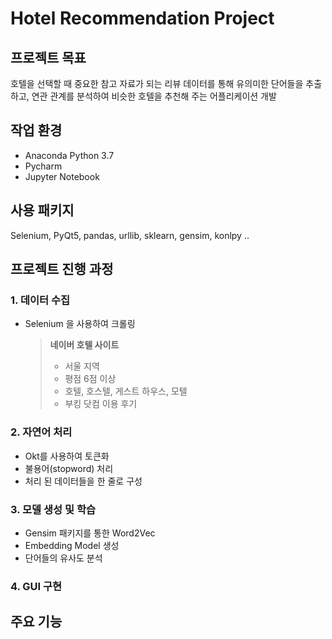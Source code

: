 # Hotel Recommendation Project

## 프로젝트 목표
호텔을 선택할 때 중요한 참고 자료가 되는 리뷰 데이터를 통해 유의미한 단어들을 추출하고, 연관 관계를 분석하여 비슷한 호텔을 추천해 주는 어플리케이션 개발

## 작업 환경
- Anaconda Python 3.7
- Pycharm
- Jupyter Notebook

## 사용 패키지
Selenium, PyQt5, pandas, urllib, sklearn, gensim, konlpy ‥

## 프로젝트 진행 과정
### 1. 데이터 수집
- Selenium 을 사용하여 크롤링

  > **네이버 호텔 사이트**
  > - 서울 지역
  > - 평점 6점 이상
  > - 호텔, 호스텔, 게스트 하우스, 모텔
  > - 부킹 닷컴 이용 후기

### 2. 자연어 처리

- Okt를 사용하여 토큰화
- 불용어(stopword) 처리
- 처리 된 데이터들을 한 줄로 구성

### 3. 모델 생성 및 학습

- Gensim 패키지를 통한 Word2Vec
- Embedding Model 생성
- 단어들의 유사도 분석

### 4. GUI 구현

## 주요 기능


